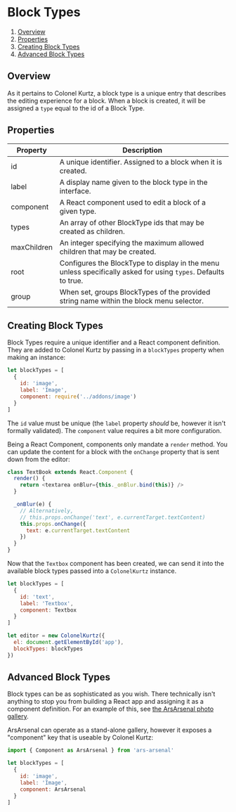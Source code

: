 # Block Types

1.  [Overview](#overview)
2.  [Properties](#properties)
3.  [Creating Block Types](#creating-block-types)
4.  [Advanced Block Types](#advanced-block-types)

## Overview

As it pertains to Colonel Kurtz, a block type is a unique entry that
describes the editing experience for a block. When a block is created,
it will be assigned a `type` equal to the id of a Block Type.

## Properties

| Property    | Description                                                                                                    |
| ----------- | -------------------------------------------------------------------------------------------------------------- |
| id          | A unique identifier. Assigned to a block when it is created.                                                   |
| label       | A display name given to the block type in the interface.                                                       |
| component   | A React component used to edit a block of a given type.                                                        |
| types       | An array of other BlockType ids that may be created as children.                                               |
| maxChildren | An integer specifying the maximum allowed children that may be created.                                        |
| root        | Configures the BlockType to display in the menu unless specifically asked for using `types`. Defaults to true. |
| group       | When set, groups BlockTypes of the provided string name within the block menu selector.                        |

## Creating Block Types

Block Types require a unique identifier and a React component
definition. They are added to Colonel Kurtz by passing in a
`blockTypes` property when making an instance:

```javascript
let blockTypes = [
  {
    id: 'image',
    label: 'Image',
    component: require('../addons/image')
  }
]
```

The `id` value must be unique (the `label` property _should_ be,
however it isn't formally validated). The `component` value requires a
bit more configuration.

Being a React Component, components only mandate a `render`
method. You can update the content for a block with the `onChange`
property that is sent down from the editor:

```javascript
class TextBook extends React.Component {
  render() {
    return <textarea onBlur={this._onBlur.bind(this)} />
  }

  _onBlur(e) {
    // Alternatively,
    // this.props.onChange('text', e.currentTarget.textContent)
    this.props.onChange({
      text: e.currentTarget.textContent
    })
  }
}
```

Now that the `Textbox` component has been created, we can send it into
the available block types passed into a `ColonelKurtz` instance.

```javascript
let blockTypes = [
  {
    id: 'text',
    label: 'Textbox',
    component: Textbox
  }
]

let editor = new ColonelKurtz({
  el: document.getElementById('app'),
  blockTypes: blockTypes
})
```

## Advanced Block Types

Block types can be as sophisticated as you wish. There technically
isn't anything to stop you from building a React app and assigning it
as a component definition. For an example of this, see [the ArsArsenal
photo gallery](https://github.com/vigetlabs/ars-arsenal).

ArsArsenal can operate as a stand-alone gallery, however it exposes a
"component" key that is useable by Colonel Kurtz:

```javascript
import { Component as ArsArsenal } from 'ars-arsenal'

let blockTypes = [
  {
    id: 'image',
    label: 'Image',
    component: ArsArsenal
  }
]
```
